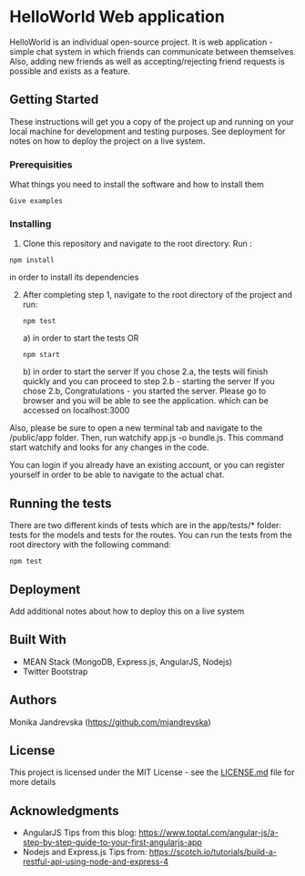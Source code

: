 # HelloWorld Web application

HelloWorld is an individual open-source project. It is web application - simple chat system in which friends can communicate between themselves. Also, adding new friends as well as accepting/rejecting friend requests is possible and exists as a feature.

## Getting Started

These instructions will get you a copy of the project up and running on your local machine for development and testing purposes. See deployment for notes on how to deploy the project on a live system.

### Prerequisities

What things you need to install the software and how to install them

```
Give examples
```

### Installing

1. Clone this repository and navigate to the root directory. Run :

```
npm install
```
in order to install its dependencies

2. After completing step 1, navigate to the root directory of the project and run:
	```
	npm test
	```
	a) in order to start the tests OR

	```
	npm start
	```
	b) in order to start the server
If you chose 2.a, the tests will finish quickly and you can proceed to step 2.b - starting the server
If you chose 2.b, Congratulations - you started the server. Please go to browser and you will be able to see the application. which can be accessed on localhost:3000

Also, please be sure to open a new terminal tab and navigate to the /public/app folder. Then, run watchify app.js -o bundle.js. This command start watchify and looks for any changes in the code.

You can login if you already have an existing account, or you can register yourself in order to be able to navigate to the actual chat.

## Running the tests

There are two different kinds of tests which are in the app/tests/* folder: tests for the models and tests for the routes. 
You can run the tests from the root directory with the following command: 
```
npm test
```

## Deployment

Add additional notes about how to deploy this on a live system

## Built With

* MEAN Stack (MongoDB, Express.js, AngularJS, Nodejs)
* Twitter Bootstrap


## Authors

Monika Jandrevska (https://github.com/mjandrevska)

## License

This project is licensed under the MIT License - see the [LICENSE.md](LICENSE.md) file for more details

## Acknowledgments

* AngularJS Tips from this blog: https://www.toptal.com/angular-js/a-step-by-step-guide-to-your-first-angularjs-app
* Nodejs and Express.js Tips from: https://scotch.io/tutorials/build-a-restful-api-using-node-and-express-4

